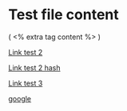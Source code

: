 # Test file content

( <% extra tag content %> )

[Link test 2](/site/test/test2.md)

[Link test 2 hash](#!test/test2)

[Link test 3](/site/test/test3.md)

[google](https://google.com/)